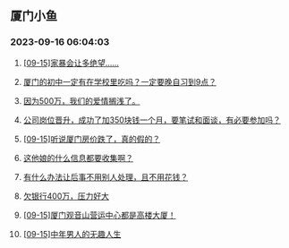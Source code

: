 ## 厦门小鱼 
### 2023-09-16 06:04:03

1. [[09-15]家暴会让多绝望……](http://bbs.xmfish.com/read-htm-tid-18072559.html)

2. [厦门的初中一定有在学校里吃吗？一定要晚自习到9点？](http://bbs.xmfish.com/read-htm-tid-18072505.html)

3. [因为500万，我们的爱情搁浅了。](http://bbs.xmfish.com/read-htm-tid-18072750.html)

4. [公司岗位晋升，成功了加350块钱一个月，要笔试和面谈，有必要参加吗？](http://bbs.xmfish.com/read-htm-tid-18072611.html)

5. [[09-15]听说厦门房价跌了，真的假的？](http://bbs.xmfish.com/read-htm-tid-18072711.html)

6. [这他娘的什么信息都要收集啊？](http://bbs.xmfish.com/read-htm-tid-18072584.html)

7. [有什么办法让后事不用别人处理，且不用花钱？](http://bbs.xmfish.com/read-htm-tid-18072510.html)

8. [欠银行400万，压力好大](http://bbs.xmfish.com/read-htm-tid-18072782.html)

9. [[09-15]厦门观音山营运中心都是高楼大厦！](http://bbs.xmfish.com/read-htm-tid-18072632.html)

10. [[09-15]中年男人的无趣人生](http://bbs.xmfish.com/read-htm-tid-18072863.html)

